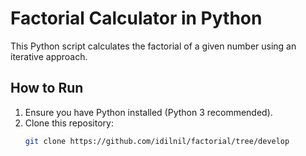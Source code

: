 # Factorial Calculator in Python

This Python script calculates the factorial of a given number using an iterative approach.

## How to Run

1. Ensure you have Python installed (Python 3 recommended).
2. Clone this repository:
   ```bash
   git clone https://github.com/idilnil/factorial/tree/develop
